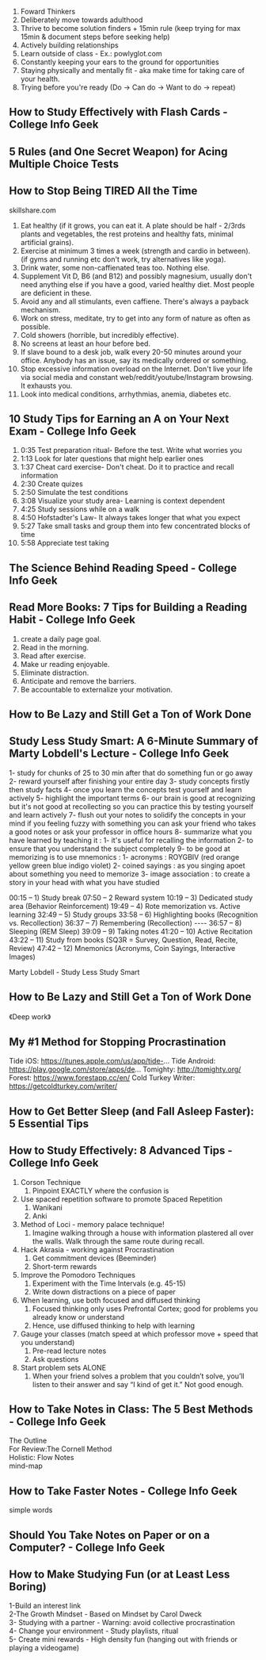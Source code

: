 1. Foward Thinkers
2. Deliberately move towards adulthood
3. Thrive to become solution finders + 15min rule (keep trying for max 15min & document steps before seeking help)
4. Actively building relationships
5. Learn outside of class - Ex.: powlyglot.com
6. Constantly keeping your ears to the ground for opportunities
7. Staying physically and mentally fit - aka make time for taking care of your health.
8. Trying before you're ready (Do -> Can do -> Want to do -> repeat)﻿

## How to Study Effectively with Flash Cards - College Info Geek

## 5 Rules (and One Secret Weapon) for Acing Multiple Choice Tests

## How to Stop Being TIRED All the Time
skillshare.com 
1. Eat healthy (if it grows, you can eat it. A plate should be half - 2/3rds plants and vegetables, the rest proteins and healthy fats, minimal artificial grains).
2. Exercise at minimum 3 times a week (strength and cardio in between). (if gyms and running etc don't work, try alternatives like yoga). 
3. Drink water, some non-caffienated teas too. Nothing else.
4. Supplement Vit D, B6 (and B12) and possibly magnesium, usually don't need anything else if you have a good, varied healthy diet. Most people are deficient in these.
5. Avoid any and all stimulants, even caffiene. There's always a payback mechanism.
6. Work on stress, meditate, try to get into any form of nature as often as possible.
7. Cold showers (horrible, but incredibly effective).
8. No screens at least an hour before bed.
9. If slave bound to a desk job, walk every 20-50 minutes around your office. Anybody has an issue, say its medically ordered or something.
10. Stop excessive information overload on the Internet. Don't live your life via social media and constant web/reddit/youtube/Instagram browsing. It exhausts you.
11. Look into medical conditions, arrhythmias, anemia, diabetes etc. 

## 10 Study Tips for Earning an A on Your Next Exam - College Info Geek

1. 0:35 Test preparation ritual- Before the test. Write what worries you
2. 1:13 Look for later questions that might help earlier ones
3. 1:37 Cheat card exercise- Don't cheat. Do it to practice and recall information
4. 2:30 Create quizes
5. 2:50 Simulate the test conditions
6. 3:08 Visualize your study area- Learning is context dependent
7. 4:25 Study sessions while on a walk
8. 4:50 Hofstadter's Law- It always takes longer that what you expect
9. 5:27 Take small tasks and group them into few concentrated blocks of time
10. 5:58 Appreciate test taking﻿

## The Science Behind Reading Speed - College Info Geek

## Read More Books: 7 Tips for Building a Reading Habit - College Info Geek
1. create a daily page goal.
2. Read in the morning.
3. Read after exercise.
4. Make ur reading enjoyable.
5. Eliminate distraction.
6. Anticipate and remove the barriers.
7. Be accountable to externalize your motivation.


## How to Be Lazy and Still Get a Ton of Work Done

## Study Less Study Smart: A 6-Minute Summary of Marty Lobdell's Lecture - College Info Geek
 
1- study for chunks of 25 to 30 min after that do something fun or go away 
2- reward yourself after finishing your entire day
3- study concepts firstly then study facts
4- once you learn the concepts test yourself and learn actively 
5- highlight the important terms 
6- our brain is good at recognizing but it's not good at recollecting so you can 
   practice this by testing yourself and learn actively
7- flush out your notes to solidify the concepts in your mind if you feeling fuzzy with something
you can ask your friend who takes a good notes or ask your professor in office hours
8- summarize what you have learned by teaching it : 1- it's useful for recalling the information
2- to ensure that you understand the subject completely 
9- to be good at memorizing is to use mnemonics :
 1- acronyms  : ROYGBIV (red orange yellow green blue indigo violet)
 2- coined sayings : as you singing apoet about something you need to memorize
 3- image association : to create a story in your head with what you have studied﻿

00:15 –  1) Study break
07:50 –  2  Reward system
10:19 –  3) Dedicated study area (Behavior Reinforcement)
19:49 –  4) Rote memorization vs. Active learning
32:49 –  5) Study groups
33:58 –  6) Highlighting books (Recognition vs. Recollection) 
36:37 –  7) Remembering  (Recollection) ----
36:57 –  8) Sleeping (REM  Sleep)
39:09 –  9) Taking notes
41:20 – 10) Active Recitation
43:22 – 11) Study from books (SQ3R = Survey,  Question,  Read,  Recite,  Review)
47:42 – 12) Mnemonics (Acronyms, Coin Sayings, Interactive Images)﻿
 
Marty Lobdell - Study Less Study Smart

## How to Be Lazy and Still Get a Ton of Work Done
《Deep work》

## My #1 Method for Stopping Procrastination

Tide iOS: https://itunes.apple.com/us/app/tide-...
Tide Android: https://play.google.com/store/apps/de...
Tomighty: http://tomighty.org/
Forest: https://www.forestapp.cc/en/
Cold Turkey Writer: https://getcoldturkey.com/writer/


## How to Get Better Sleep (and Fall Asleep Faster): 5 Essential Tips

## How to Study Effectively: 8 Advanced Tips - College Info Geek
1. Corson Technique
    1. Pinpoint EXACTLY where the confusion is
2. Use spaced repetition software to promote Spaced Repetition
    1. Wanikani
    2. Anki
3. Method of Loci - memory palace technique!
    1. Imagine walking through a house with information plastered all over the walls. Walk through the same route during recall.
4. Hack Akrasia - working against Procrastination
    1. Get commitment devices (Beeminder)
    2. Short-term rewards 
5.  Improve the Pomodoro Techniques
    1. Experiment with the Time Intervals (e.g. 45-15)
    2. Write down distractions on a piece of paper
6. When learning, use both focused and diffused thinking
    1. Focused thinking only uses Prefrontal Cortex; good for problems you already know or understand
    2. Hence, use diffused thinking to help with learning
7.  Gauge your classes (match speed at which professor move + speed that you understand)
    1. Pre-read lecture notes
    2. Ask questions
8. Start problem sets ALONE
    1. When your friend solves a problem that you couldn’t solve, you’ll listen to their answer and say “I kind of get it.” Not good enough.﻿

## How to Take Notes in Class: The 5 Best Methods - College Info Geek
The Outline  
For Review:The Cornell Method  
Holistic: Flow Notes  
mind-map  

## How to Take Faster Notes - College Info Geek 
simple words

## Should You Take Notes on Paper or on a Computer? - College Info Geek

## How to Make Studying Fun (or at Least Less Boring)
1-Build an interest link  
2-The Growth Mindset - Based on Mindset by Carol Dweck  
3- Studying with a partner - Warning: avoid collective procrastination  
4- Change your environment - Study playlists, ritual   
5- Create mini rewards - High density fun (hanging out with  friends or playing a videogame)  
